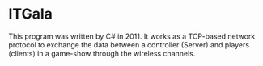 # ITGala
This program was written by C# in 2011. It works as a TCP-based network protocol to exchange the data between a controller (Server) and players (clients) in a game-show through the wireless channels.
